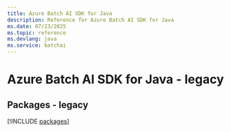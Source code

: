 ```yaml
---
title: Azure Batch AI SDK for Java
description: Reference for Azure Batch AI SDK for Java
ms.date: 07/23/2025
ms.topic: reference
ms.devlang: java
ms.service: batchai
---
```

# Azure Batch AI SDK for Java - legacy
## Packages - legacy
[!INCLUDE [packages](batch-ai-index.md)]